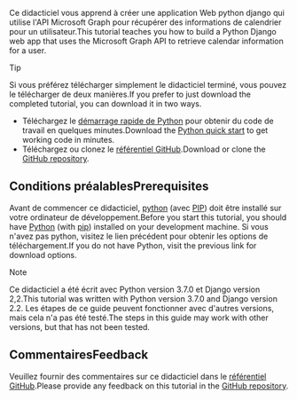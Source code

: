 <!-- markdownlint-disable MD002 MD041 -->

<span data-ttu-id="5484f-101">Ce didacticiel vous apprend à créer une application Web python django qui utilise l'API Microsoft Graph pour récupérer des informations de calendrier pour un utilisateur.</span><span class="sxs-lookup"><span data-stu-id="5484f-101">This tutorial teaches you how to build a Python Django web app that uses the Microsoft Graph API to retrieve calendar information for a user.</span></span>

> [!TIP]
> <span data-ttu-id="5484f-102">Si vous préférez télécharger simplement le didacticiel terminé, vous pouvez le télécharger de deux manières.</span><span class="sxs-lookup"><span data-stu-id="5484f-102">If you prefer to just download the completed tutorial, you can download it in two ways.</span></span>
>
> - <span data-ttu-id="5484f-103">Téléchargez le [démarrage rapide de Python](https://developer.microsoft.com/graph/quick-start?platform=option-Python) pour obtenir du code de travail en quelques minutes.</span><span class="sxs-lookup"><span data-stu-id="5484f-103">Download the [Python quick start](https://developer.microsoft.com/graph/quick-start?platform=option-Python) to get working code in minutes.</span></span>
> - <span data-ttu-id="5484f-104">Téléchargez ou clonez le [référentiel GitHub](https://github.com/microsoftgraph/msgraph-training-pythondjangoapp).</span><span class="sxs-lookup"><span data-stu-id="5484f-104">Download or clone the [GitHub repository](https://github.com/microsoftgraph/msgraph-training-pythondjangoapp).</span></span>

## <a name="prerequisites"></a><span data-ttu-id="5484f-105">Conditions préalables</span><span class="sxs-lookup"><span data-stu-id="5484f-105">Prerequisites</span></span>

<span data-ttu-id="5484f-106">Avant de commencer ce didacticiel, [python](https://www.python.org/) (avec [PIP](https://pypi.org/project/pip/)) doit être installé sur votre ordinateur de développement.</span><span class="sxs-lookup"><span data-stu-id="5484f-106">Before you start this tutorial, you should have [Python](https://www.python.org/) (with [pip](https://pypi.org/project/pip/)) installed on your development machine.</span></span> <span data-ttu-id="5484f-107">Si vous n'avez pas python, visitez le lien précédent pour obtenir les options de téléchargement.</span><span class="sxs-lookup"><span data-stu-id="5484f-107">If you do not have Python, visit the previous link for download options.</span></span>

> [!NOTE]
> <span data-ttu-id="5484f-108">Ce didacticiel a été écrit avec Python version 3.7.0 et Django version 2,2.</span><span class="sxs-lookup"><span data-stu-id="5484f-108">This tutorial was written with Python version 3.7.0 and Django version 2.2.</span></span> <span data-ttu-id="5484f-109">Les étapes de ce guide peuvent fonctionner avec d'autres versions, mais cela n'a pas été testé.</span><span class="sxs-lookup"><span data-stu-id="5484f-109">The steps in this guide may work with other versions, but that has not been tested.</span></span>

## <a name="feedback"></a><span data-ttu-id="5484f-110">Commentaires</span><span class="sxs-lookup"><span data-stu-id="5484f-110">Feedback</span></span>

<span data-ttu-id="5484f-111">Veuillez fournir des commentaires sur ce didacticiel dans le [référentiel GitHub](https://github.com/microsoftgraph/msgraph-training-pythondjangoapp).</span><span class="sxs-lookup"><span data-stu-id="5484f-111">Please provide any feedback on this tutorial in the [GitHub repository](https://github.com/microsoftgraph/msgraph-training-pythondjangoapp).</span></span>